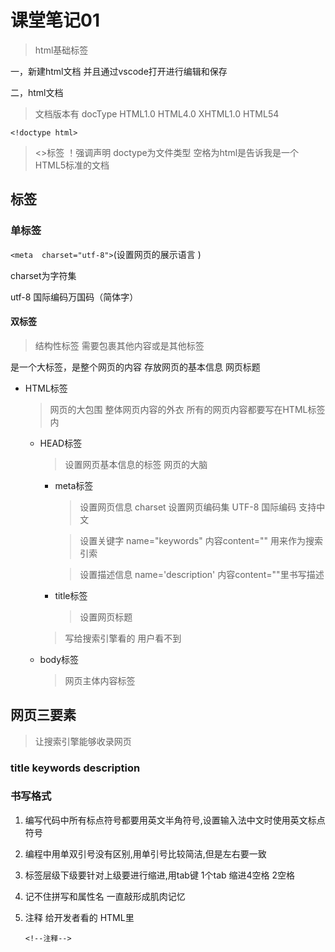 # 课堂笔记01

> html基础标签

一，新建html文档 并且通过vscode打开进行编辑和保存

二，html文档

> 文档版本有 docType HTML1.0 HTML4.0 XHTML1.0 HTML54



`<!doctype html>`

> <>标签 ！强调声明 doctype为文件类型  空格为html是告诉我是一个HTML5标准的文档



## 标签<TAG>

### 单标签 <!doctype html>

`<meta  charset="utf-8">`(设置网页的展示语言 ) 

charset为字符集

utf-8 国际编码万国码（简体字）

#### 双标签 <html></html>

> 结构性标签 需要包裹其他内容或是其他标签

<html></html>是一个大标签，是整个网页的内容

<head></head>存放网页的基本信息

<title></title>网页标题

* HTML标签

  > 网页的大包围 整体网页内容的外衣 所有的网页内容都要写在HTML标签内

   * HEAD标签

     > 设置网页基本信息的标签 网页的大脑

       * meta标签

         > 设置网页信息 charset 设置网页编码集 UTF-8 国际编码 支持中文

         > 设置关键字 name="keywords" 内容content="" 用来作为搜索引索

         > 设置描述信息 name='description' 内容content=""里书写描述

       * title标签

         > 设置网页标题

     > 写给搜索引擎看的 用户看不到

  * body标签

    > 网页主体内容标签

  





## 网页三要素

> 让搜索引擎能够收录网页

### title keywords description



### 书写格式

1. 编写代码中所有标点符号都要用英文半角符号,设置输入法中文时使用英文标点符号

2. 编程中用单双引号没有区别,用单引号比较简洁,但是左右要一致

3. 标签层级下级要针对上级要进行缩进,用tab键 1个tab 缩进4空格 2空格

4. 记不住拼写和属性名 一直敲形成肌肉记忆

5. 注释 给开发者看的 HTML里

   `<!--注释-->`



















